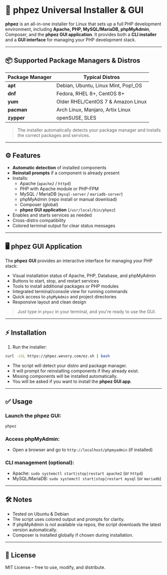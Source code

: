 # 🚀 phpez Universal Installer & GUI

**phpez** is an all-in-one installer for Linux that sets up a full PHP development environment, including **Apache, PHP, MySQL/MariaDB, phpMyAdmin**, Composer, and the **phpez GUI application**. It provides both a **CLI installer** and a **GUI interface** for managing your PHP development stack.

---

## 📦 Supported Package Managers & Distros

| Package Manager | Typical Distros |
|-----------------|----------------|
| **apt**         | Debian, Ubuntu, Linux Mint, Pop!_OS |
| **dnf**         | Fedora, RHEL 8+, CentOS 8+ |
| **yum**         | Older RHEL/CentOS 7 & Amazon Linux |
| **pacman**      | Arch Linux, Manjaro, Artix Linux |
| **zypper**      | openSUSE, SLES |

> The installer automatically detects your package manager and installs the correct packages and services.

---

## ⚙️ Features

- **Automatic detection** of installed components
- **Reinstall prompts** if a component is already present
- Installs:
  - Apache (`apache2` / `httpd`)
  - PHP with Apache module or PHP-FPM
  - MySQL / MariaDB (`mysql-server` / `mariadb-server`)
  - phpMyAdmin (repo install or manual download)
  - Composer (global)
  - **phpez GUI application** (`/usr/local/bin/phpez`)
- Enables and starts services as needed
- Cross-distro compatibility
- Colored terminal output for clear status messages

---

## 🖥️ phpez GUI Application

The **phpez GUI** provides an interactive interface for managing your PHP stack:

- Visual installation status of Apache, PHP, Database, and phpMyAdmin
- Buttons to start, stop, and restart services
- Tools to install additional packages or PHP modules
- Integrated terminal/console view for running commands
- Quick access to `phpMyAdmin` and project directories
- Responsive layout and clean design

> Just type in `phpez` in your terminal, and you're ready to use the GUI.

---

## ⚡ Installation

1. Run the installer:

```bash
curl -sSL https://phpez.wevory.com/ez.sh | bash
```

* The script will detect your distro and package manager.
* It will prompt for reinstalling components if they already exist.
* Missing components will be installed automatically.
* You will be asked if you want to install the **phpez GUI app**.

---

## ✅ Usage

### Launch the phpez GUI:

```bash
phpez
```

### Access phpMyAdmin:

* Open a browser and go to `http://localhost/phpmyadmin` (if installed)

### CLI management (optional):

* Apache: `sudo systemctl start|stop|restart apache2` (or `httpd`)
* MySQL/MariaDB: `sudo systemctl start|stop|restart mysql` (or `mariadb`)

---

## 🛠️ Notes

* Tested on Ubuntu & Debian
* The script uses colored output and prompts for clarity.
* If phpMyAdmin is not available via repos, the script downloads the latest version automatically.
* Composer is installed globally if chosen during installation.

---

## 📜 License

MIT License – free to use, modify, and distribute.
